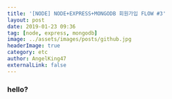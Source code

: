 ```yaml
---
title: '[NODE] NODE+EXPRESS+MONGODB 회원가입 FLOW #3'
layout: post
date: 2019-01-23 09:36
tag: [node, express, mongodb]
image: ../assets/images/posts/github.jpg
headerImage: true
category: etc
author: AngelKing47
externalLink: false
---
```


### hello?
